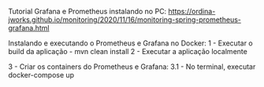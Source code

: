 
Tutorial Grafana e Prometheus instalando no PC:
https://ordina-jworks.github.io/monitoring/2020/11/16/monitoring-spring-prometheus-grafana.html

Instalando e executando o Prometheus e Grafana no Docker:
1 - Executar o build da aplicação - mvn clean install
2 - Executar a aplicação localmente

3 - Criar os containers do Prometheus e Grafana:
3.1 - No terminal, executar docker-compose up
